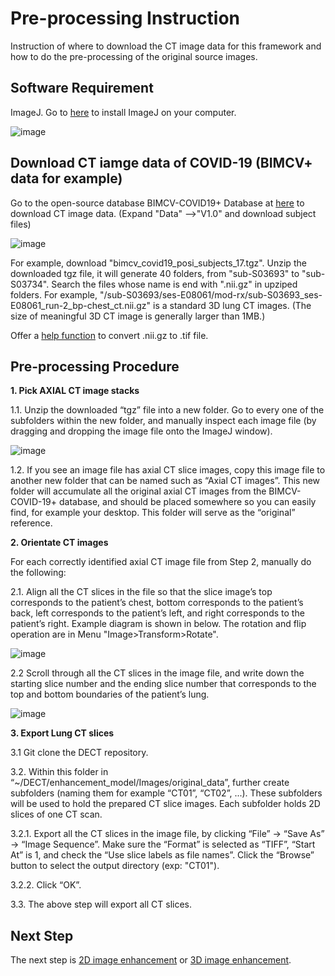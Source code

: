 # Pre-processing Instruction

Instruction of where to download the CT image data for this framework and how to do the pre-processing of the original source images. 

## Software Requirement
ImageJ. Go to [here](https://imagej.nih.gov/ij/download.html) to install ImageJ on your computer.

![image](https://user-images.githubusercontent.com/31482058/116592443-0258f800-a8ee-11eb-83ee-3068d6c5672a.png)

## Download CT iamge data of COVID-19 (BIMCV+ data for example)
Go to the open-source database BIMCV-COVID19+ Database at [here](https://osf.io/nh7g8/files/) to download CT image data. (Expand "Data" -->"V1.0" and download subject files)

![image](https://user-images.githubusercontent.com/31482058/116592664-3fbd8580-a8ee-11eb-96c2-12c9e6d02506.png)

For example, download "bimcv_covid19_posi_subjects_17.tgz". Unzip the downloaded tgz file, it will generate 40 folders, from "sub-S03693" to "sub-S03734". Search the files whose name is end with ".nii.gz" in upziped folders. For example, "/sub-S03693/ses-E08061/mod-rx/sub-S03693_ses-E08061_run-2_bp-chest_ct.nii.gz" is a standard 3D lung CT images. (The size of meaningful 3D CT image is generally larger than 1MB.)

Offer a [help function](https://github.com/vtsynergy/2D-DECT/blob/main/code/nii_to_tiff.py) to convert .nii.gz to .tif file.
## Pre-processing Procedure

**1. Pick AXIAL CT image stacks**

1.1. Unzip the downloaded “tgz” file into a new folder. Go to every one of the subfolders within the new folder, and manually inspect each image file (by dragging and dropping the image file onto the ImageJ window).

![image](https://user-images.githubusercontent.com/31482058/116592934-90cd7980-a8ee-11eb-85f8-d6b81429a72c.png)

1.2. If you see an image file has axial CT slice images, copy this image file to another new folder that can be named such as “Axial CT images”. This new folder will accumulate all the original axial CT images from the BIMCV-COVID-19+ database, and should be placed somewhere so you can easily find, for example your desktop. This folder will serve as the “original” reference.

**2. Orientate CT images**

For each correctly identified axial CT image file from Step 2, manually do the following:

2.1. Align all the CT slices in the file so that the slice image’s top corresponds to the patient’s chest, bottom corresponds to the patient’s back, left corresponds to the patient’s left, and right corresponds to the patient’s right. Example diagram is shown in below. The rotation and flip operation are in Menu "Image>Transform>Rotate".

![image](https://user-images.githubusercontent.com/31482058/117398854-31aecc80-aecd-11eb-9feb-45df93145cd4.png)

2.2 Scroll through all the CT slices in the image file, and write down the starting slice number and the ending slice number that corresponds to the top and bottom boundaries of the patient’s lung.

![image](https://user-images.githubusercontent.com/31482058/116593201-d68a4200-a8ee-11eb-833a-8f9ce9c787b4.png)

**3. Export Lung CT slices**

3.1 Git clone the DECT repository.

3.2. Within this folder in “~/DECT/enhancement_model/Images/original_data”, further create subfolders (naming them for example “CT01”, “CT02”, ...). These subfolders will be used to hold the prepared CT slice images. Each subfolder holds 2D slices of one CT scan.

3.2.1. Export all the CT slices in the image file, by clicking “File” -> “Save As” -> “Image Sequence”. Make sure the “Format” is selected as “TIFF”, “Start At” is 1, and check the “Use slice labels as file names”. Click the “Browse” button to select the output directory (exp: "CT01").

3.2.2. Click “OK”.

3.3. The above step will export all CT slices.

## Next Step
The next step is [2D image enhancement](https://github.com/vtsynergy/2D-DECT) or [3D image enhancement](https://github.com/garvit217-vt/3D-DECT).
